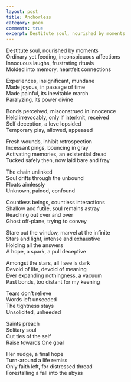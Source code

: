 ```yaml
---
layout: post
title: Anchorless
category: poem
comments: true
excerpt: Destitute soul, nourished by moments
---
```


Destitute soul, nourished by moments  
Ordinary yet feeding, inconspicuous affections  
Innocuous laughs, frustrating rituals  
Molded into memory, heartfelt connections  
  
Experiences, insignificant, mundane  
Made joyous, in passage of time  
Made painful, its inevitable march  
Paralyzing, its power divine  
  
Bonds perceived, misconstrued in innocence  
Held irrevocably, only if interknit, received  
Self deception, a love lopsided  
Temporary play, allowed, appeased  
  
Fresh wounds, inhibit retrospection  
Incessant pings, bouncing in gray  
Activating memories, an existential dread  
Tucked safely then, now laid bare and fray  
  
The chain unlinked  
Soul drifts through the unbound  
Floats aimlessly  
Unknown, pained, confound  
  
Countless beings, countless interactions  
Shallow and futile, soul remains astray  
Reaching out over and over  
Ghost off-plane, trying to convey  
  
Stare out the window, marvel at the infinite  
Stars and light, intense and exhaustive  
Holding all the answers  
A hope, a spark, a pull deceptive  
  
Amongst the stars, all I see is dark  
Devoid of life, devoid of meaning  
Ever expanding nothingness, a vacuum  
Past bonds, too distant for my keening  
  
Tears don't relieve  
Words left unseeded  
The tightness stays  
Unsolicited, unheeded  
  
Saints preach  
Solitary soul  
Cut ties of the self  
Raise towards One goal  
  
Her nudge, a final hope  
Turn-around a life remiss  
Only faith left, for distressed thread  
Forestalling a fall into the abyss  
  